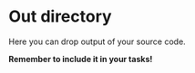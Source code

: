 # Out directory
Here you can drop output of your source code.

**Remember to include it in your tasks!**
